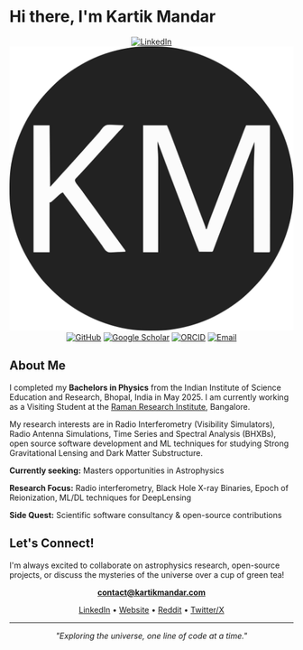 # Hi there, I'm Kartik Mandar

<div align="center">
  
  [![LinkedIn](https://img.shields.io/badge/-LinkedIn-0A66C2?style=flat&logo=linkedin&logoColor=white)](https://linkedin.com/in/kartikmandar)
  [![Website](public/favicon.svg)](https://www.kartikmandar.com)
  [![GitHub](https://img.shields.io/badge/-GitHub-181717?style=flat&logo=github&logoColor=white)](https://github.com/kartikmandar)
  [![Google Scholar](https://img.shields.io/badge/-Google%20Scholar-4285F4?style=flat&logo=google-scholar&logoColor=white)](https://scholar.google.com/citations?user=YOUR_ID)
  [![ORCID](https://img.shields.io/badge/-ORCID-A6CE39?style=flat&logo=orcid&logoColor=white)](https://orcid.org/0009-0002-6037-4613)
  [![Email](https://img.shields.io/badge/-Email-EA4335?style=flat&logo=gmail&logoColor=white)](mailto:kartik4321mandar@gmail.com)
  
</div>

## About Me

I completed my **Bachelors in Physics** from the Indian Institute of Science Education and Research, Bhopal, India in May 2025.
I am currently working as a Visiting Student at the [Raman Research Institute](https://www.rri.res.in/), Bangalore. 

My research interests are in Radio Interferometry (Visibility Simulators), Radio Antenna Simulations, Time Series and Spectral Analysis (BHXBs), open source software development and ML techniques for studying Strong Gravitational Lensing and Dark Matter Substructure.

**Currently seeking:** Masters opportunities in Astrophysics  

**Research Focus:** Radio interferometry, Black Hole X-ray Binaries, Epoch of Reionization, ML/DL techniques for DeepLensing

**Side Quest:** Scientific software consultancy & open-source contributions

## Let's Connect!

I'm always excited to collaborate on astrophysics research, open-source projects, or discuss the mysteries of the universe over a cup of green tea!

<div align="center">
  
  **[contact@kartikmandar.com](mailto:contact@kartikmandar.com)**
  
  [LinkedIn](https://linkedin.com/in/kartikmandar) • [Website](https://kartikmandar.com) • [Reddit](https://reddit.com/u/kartikmandar) • [Twitter/X](https://x.com/kartik_mandar)
  
</div>

---

<div align="center">
  <i>"Exploring the universe, one line of code at a time."</i>
</div>